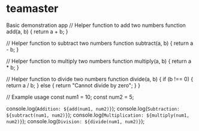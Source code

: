 # teamaster
Basic demonstration app
// Helper function to add two numbers
function add(a, b) {
  return a + b;
}

// Helper function to subtract two numbers
function subtract(a, b) {
  return a - b;
}

// Helper function to multiply two numbers
function multiply(a, b) {
  return a * b;
}

// Helper function to divide two numbers
function divide(a, b) {
  if (b !== 0) {
    return a / b;
  } else {
    return "Cannot divide by zero";
  }
}

// Example usage
const num1 = 10;
const num2 = 5;

console.log(`Addition: ${add(num1, num2)}`);
console.log(`Subtraction: ${subtract(num1, num2)}`);
console.log(`Multiplication: ${multiply(num1, num2)}`);
console.log(`Division: ${divide(num1, num2)}`);
